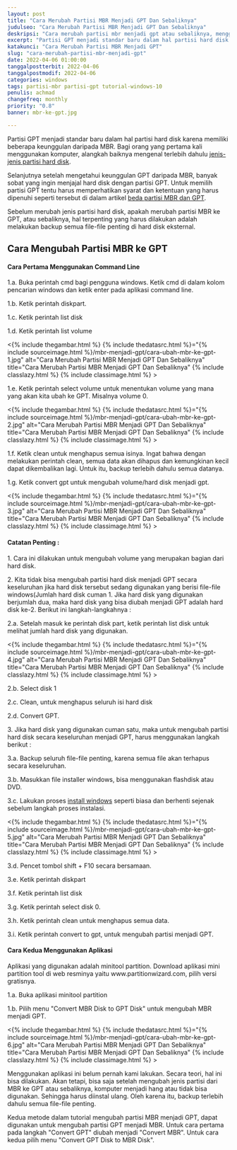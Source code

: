 ```yaml
---
layout: post
title: "Cara Merubah Partisi MBR Menjadi GPT Dan Sebaliknya"
judulseo: "Cara Merubah Partisi MBR Menjadi GPT Dan Sebaliknya"
deskripsi: "Cara merubah partisi mbr menjadi gpt atau sebaliknya, menggunakan command line windows atau aplikasi yang mendukung"
excerpt: "Partisi GPT menjadi standar baru dalam hal partisi hard disk karena memiliki beberapa keunggulan daripada MBR. Bagi orang yang pertama kali menggunakan komputer, alangkah baiknya mengenal terlebih dahulu"
katakunci: "Cara Merubah Partisi MBR Menjadi GPT"
slug: "cara-merubah-partisi-mbr-menjadi-gpt"
date: 2022-04-06 01:00:00
tanggalpostterbit: 2022-04-06
tanggalpostmodif: 2022-04-06
categories: windows
tags: partisi-mbr partisi-gpt tutorial-windows-10
penulis: achmad
changefreq: monthly
priority: "0.8"
banner: mbr-ke-gpt.jpg

---
```


<p>Partisi GPT menjadi standar baru dalam hal partisi hard disk karena memiliki beberapa keunggulan daripada MBR. Bagi orang yang pertama kali menggunakan komputer, alangkah baiknya mengenal terlebih dahulu <a href="/partisi-harddisk-windows">jenis-jenis partisi hard disk</a>.</p>

<p>Selanjutnya setelah mengetahui keunggulan GPT daripada MBR, banyak sobat yang ingin menjajal hard disk dengan partisi GPT. Untuk memilih partisi GPT tentu harus memperhatikan syarat dan ketentuan yang harus dipenuhi seperti tersebut di dalam artikel <a href="/perbedaan-partisi-mbr-dan-gpt">beda partisi MBR dan GPT</a>.</p>

<p>Sebelum merubah jenis partisi hard disk, apakah merubah partisi MBR ke GPT, atau sebaliknya, hal terpenting yang harus dilakukan adalah melakukan backup semua file-file penting di hard disk eksternal.</p>

## Cara Mengubah Partisi MBR ke GPT

<h4>Cara Pertama Menggunakan Command Line</h4>

<p>1.a. Buka perintah cmd bagi pengguna windows. Ketik cmd di dalam kolom pencarian windows dan ketik enter pada aplikasi command line.</p>

<p>1.b. Ketik perintah diskpart.</p>

<p>1.c. Ketik perintah list disk</p>

<p>1.d. Ketik perintah list volume</p>

<p><{% include thegambar.html %} {% include thedatasrc.html %}="{% include sourceimage.html %}/mbr-menjadi-gpt/cara-ubah-mbr-ke-gpt-1.jpg" alt="Cara Merubah Partisi MBR Menjadi GPT Dan Sebaliknya" title="Cara Merubah Partisi MBR Menjadi GPT Dan Sebaliknya"  {% include classlazy.html %} {% include classimage.html %} ></p>

<p>1.e. Ketik perintah select volume untuk menentukan volume yang mana yang akan kita ubah ke GPT. Misalnya volume 0.</p>

<p><{% include thegambar.html %} {% include thedatasrc.html %}="{% include sourceimage.html %}/mbr-menjadi-gpt/cara-ubah-mbr-ke-gpt-2.jpg" alt="Cara Merubah Partisi MBR Menjadi GPT Dan Sebaliknya" title="Cara Merubah Partisi MBR Menjadi GPT Dan Sebaliknya"  {% include classlazy.html %} {% include classimage.html %} ></p>

<p>1.f. Ketik clean untuk menghapus semua isinya. Ingat bahwa dengan melakukan perintah clean, semua data akan dihapus dan kemungkinan kecil dapat dikembalikan lagi. Untuk itu, backup terlebih dahulu semua datanya.</p>

<p>1.g. Ketik convert gpt untuk mengubah volume/hard disk menjadi gpt.</p>

<p><{% include thegambar.html %} {% include thedatasrc.html %}="{% include sourceimage.html %}/mbr-menjadi-gpt/cara-ubah-mbr-ke-gpt-3.jpg" alt="Cara Merubah Partisi MBR Menjadi GPT Dan Sebaliknya" title="Cara Merubah Partisi MBR Menjadi GPT Dan Sebaliknya"  {% include classlazy.html %} {% include classimage.html %} ></p>

<h4>Catatan Penting :</h4>

<p>1. Cara ini dilakukan untuk mengubah volume yang merupakan bagian dari hard disk.</p>

<p>2. Kita tidak bisa mengubah partisi hard disk menjadi GPT secara keseluruhan jika hard disk tersebut sedang digunakan yang berisi file-file windows(Jumlah hard disk cuman 1. Jika hard disk yang digunakan berjumlah dua, maka hard disk yang bisa diubah menjadi GPT adalah hard disk ke-2. Berikut ini langkah-langkahnya :</p>

<p>2.a. Setelah masuk ke perintah disk part, ketik perintah list disk untuk melihat jumlah hard disk yang digunakan.</p>

<p><{% include thegambar.html %} {% include thedatasrc.html %}="{% include sourceimage.html %}/mbr-menjadi-gpt/cara-ubah-mbr-ke-gpt-4.jpg" alt="Cara Merubah Partisi MBR Menjadi GPT Dan Sebaliknya" title="Cara Merubah Partisi MBR Menjadi GPT Dan Sebaliknya"  {% include classlazy.html %} {% include classimage.html %} ></p>

<p>2.b. Select disk 1</p>

<p>2.c. Clean, untuk menghapus seluruh isi hard disk</p>

<p>2.d. Convert GPT.</p>

<p>3. Jika hard disk yang digunakan cuman satu, maka untuk mengubah partisi hard disk secara keseluruhan menjadi GPT, harus menggunakan langkah berikut :</p>

<p>3.a. Backup seluruh file-file penting, karena semua file akan terhapus secara keseluruhan.</p>

<p>3.b. Masukkan file installer windows, bisa menggunakan flashdisk atau DVD.</p>

<p>3.c. Lakukan proses <a href="/cara-install-windows-10">install windows</a> seperti biasa dan berhenti sejenak sebelum langkah proses instalasi.</p>

<p><{% include thegambar.html %} {% include thedatasrc.html %}="{% include sourceimage.html %}/mbr-menjadi-gpt/cara-ubah-mbr-ke-gpt-5.jpg" alt="Cara Merubah Partisi MBR Menjadi GPT Dan Sebaliknya" title="Cara Merubah Partisi MBR Menjadi GPT Dan Sebaliknya"  {% include classlazy.html %} {% include classimage.html %} ></p>

<p>3.d. Pencet tombol shift + F10 secara bersamaan.</p>

<p>3.e. Ketik perintah diskpart</p>

<p>3.f. Ketik perintah list disk</p>

<p>3.g. Ketik perintah select disk 0.</p>

<p>3.h. Ketik perintah clean untuk menghapus semua data.</p>

<p>3.i. Ketik perintah convert to gpt, untuk mengubah partisi menjadi GPT.</p>

<h4>Cara Kedua Menggunakan Aplikasi</h4>

<p>Aplikasi yang digunakan adalah minitool partition. Download aplikasi mini partition tool di web resminya yaitu www.partitionwizard.com, pilih versi gratisnya.</p>

<p>1.a. Buka aplikasi minitool partition</p>

<p>1.b. Pilih menu "Convert MBR Disk to GPT Disk" untuk mengubah MBR menjadi GPT.</p>

<p><{% include thegambar.html %} {% include thedatasrc.html %}="{% include sourceimage.html %}/mbr-menjadi-gpt/cara-ubah-mbr-ke-gpt-6.jpg" alt="Cara Merubah Partisi MBR Menjadi GPT Dan Sebaliknya" title="Cara Merubah Partisi MBR Menjadi GPT Dan Sebaliknya"  {% include classlazy.html %} {% include classimage.html %} ></p>

<p>Menggunakan aplikasi ini belum pernah kami lakukan. Secara teori, hal ini bisa dilakukan. Akan tetapi, bisa saja setelah mengubah jenis partisi dari MBR ke GPT atau sebaliknya, komputer menjadi hang atau tidak bisa digunakan. Sehingga harus diinstal ulang. Oleh karena itu, backup terlebih dahulu semua file-file penting.</p>

<p>Kedua metode dalam tutorial mengubah partisi MBR menjadi GPT, dapat digunakan untuk mengubah partisi GPT menjadi MBR. Untuk cara pertama pada langkah "Convert GPT" diubah menjadi "Convert MBR". Untuk cara kedua pilih menu "Convert GPT Disk to MBR Disk".</p>
